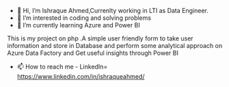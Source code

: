 - 👋 Hi, I’m Ishraque Ahmed,Currenlty working in LTI as Data Engineer.
- 👀 I’m interested in coding and solving problems
- 🌱 I’m currently learning Azure and Power BI




This is my project on php .A simple user friendly form to take user information and store in Database and perform some
analytical approach on Azure Data Factory and Get useful insights through Power BI







- 📫 How to reach me - LinkedIn= https://www.linkedin.com/in/ishraqueahmed/

<!---
ishraque675/ishraque675 is a ✨ special ✨ repository because its `README.md` (this file) appears on your GitHub profile.
You can click the Preview link to take a look at your changes.
--->
